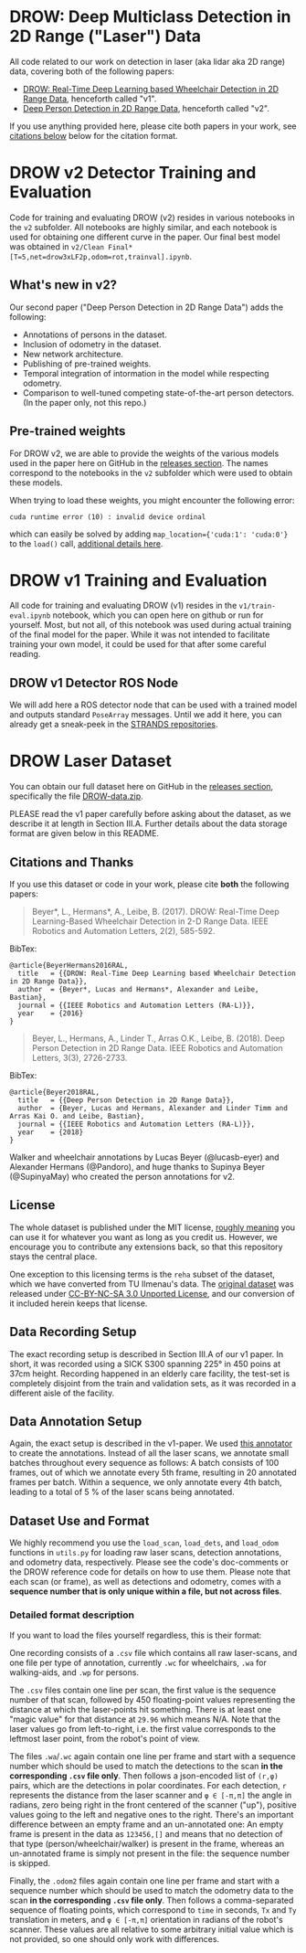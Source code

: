 # DROW: Deep Multiclass Detection in 2D Range ("Laser") Data

All code related to our work on detection in laser (aka lidar aka 2D range) data, covering both of the following papers:

- [DROW: Real-Time Deep Learning based Wheelchair Detection in 2D Range Data](http://arxiv.org/abs/1603.02636), henceforth called "v1".
- [Deep Person Detection in 2D Range Data](https://arxiv.org/abs/1804.02463), henceforth called "v2".

If you use anything provided here, please cite both papers in your work, see [citations below](https://github.com/VisualComputingInstitute/DROW#citations) below for the citation format.

# DROW v2 Detector Training and Evaluation

Code for training and evaluating DROW (v2) resides in various notebooks in the `v2` subfolder.
All notebooks are highly similar, and each notebook is used for obtaining one different curve in the paper.
Our final best model was obtained in `v2/Clean Final* [T=5,net=drow3xLF2p,odom=rot,trainval].ipynb`.

## What's new in v2?

Our second paper ("Deep Person Detection in 2D Range Data") adds the following:

- Annotations of persons in the dataset.
- Inclusion of odometry in the dataset.
- New network architecture.
- Publishing of pre-trained weights.
- Temporal integration of intormation in the model while respecting odometry.
- Comparison to well-tuned competing state-of-the-art person detectors. (In the paper only, not this repo.)

## Pre-trained weights

For DROW v2, we are able to provide the weights of the various models used in the paper here on GitHub in the [releases section](https://github.com/VisualComputingInstitute/DROW/releases).
The names correspond to the notebooks in the `v2` subfolder which were used to obtain these models.

When trying to load these weights, you might encounter the following error:
```
cuda runtime error (10) : invalid device ordinal
```
which can easily be solved by adding `map_location={'cuda:1': 'cuda:0'}` to the `load()` call, [additional details here](https://discuss.pytorch.org/t/saving-and-loading-torch-models-on-2-machines-with-different-number-of-gpu-devices/6666).


# DROW v1 Training and Evaluation

All code for training and evaluating DROW (v1) resides in the `v1/train-eval.ipynb` notebook, which you can open here on github or run for yourself.
Most, but not all, of this notebook was used during actual training of the final model for the paper.
While it was not intended to facilitate training your own model, it could be used for that after some careful reading.


## DROW v1 Detector ROS Node

We will add here a ROS detector node that can be used with a trained model and outputs standard `PoseArray` messages.
Until we add it here, you can already get a sneak-peek in the [STRANDS repositories](https://github.com/strands-project/strands_perception_people/tree/indigo-devel/wheelchair_detector).


# DROW Laser Dataset

You can obtain our full dataset here on GitHub in the [releases section](https://github.com/VisualComputingInstitute/DROW/releases),
specifically the file [DROW-data.zip](https://github.com/VisualComputingInstitute/DROW/releases/download/data/DROW-data.zip).

PLEASE read the v1 paper carefully before asking about the dataset, as we describe it at length in Section III.A.
Further details about the data storage format are given below in this README.

## Citations and Thanks

If you use this dataset or code in your work, please cite **both** the following papers:

> Beyer*, L., Hermans*, A., Leibe, B. (2017). DROW: Real-Time Deep Learning-Based Wheelchair Detection in 2-D Range Data. IEEE Robotics and Automation Letters, 2(2), 585-592.

BibTex:

```
@article{BeyerHermans2016RAL,
  title   = {{DROW: Real-Time Deep Learning based Wheelchair Detection in 2D Range Data}},
  author  = {Beyer*, Lucas and Hermans*, Alexander and Leibe, Bastian},
  journal = {{IEEE Robotics and Automation Letters (RA-L)}},
  year    = {2016}
}
```

> Beyer, L., Hermans, A., Linder T., Arras O.K., Leibe, B. (2018). Deep Person Detection in 2D Range Data. IEEE Robotics and Automation Letters, 3(3), 2726-2733.

BibTex:

```
@article{Beyer2018RAL,
  title   = {{Deep Person Detection in 2D Range Data}},
  author  = {Beyer, Lucas and Hermans, Alexander and Linder Timm and Arras Kai O. and Leibe, Bastian},
  journal = {{IEEE Robotics and Automation Letters (RA-L)}},
  year    = {2018}
}
```

Walker and wheelchair annotations by Lucas Beyer (@lucasb-eyer) and Alexander Hermans (@Pandoro),
and huge thanks to Supinya Beyer (@SupinyaMay) who created the person annotations for v2.

## License

The whole dataset is published under the MIT license, [roughly meaning](https://tldrlegal.com/license/mit-license) you can use it for whatever you want as long as you credit us.
However, we encourage you to contribute any extensions back, so that this repository stays the central place.

One exception to this licensing terms is the `reha` subset of the dataset, which we have converted from TU Ilmenau's data.
The [original dataset](https://www.tu-ilmenau.de/de/neurob/data-sets-code/people-detection-in-2d-laser-range-data/) was released under [CC-BY-NC-SA 3.0 Unported License](http://creativecommons.org/licenses/by-nc-sa/3.0/), and our conversion of it included herein keeps that license.

## Data Recording Setup

The exact recording setup is described in Section III.A of our v1 paper.
In short, it was recorded using a SICK S300 spanning 225° in 450 poins at 37cm height.
Recording happened in an elderly care facility, the test-set is completely disjoint from the train and validation sets, as it was recorded in a different aisle of the facility.

## Data Annotation Setup

Again, the exact setup is described in the v1-paper.
We used [this annotator](https://github.com/lucasb-eyer/laser-detection-annotator) to create the annotations.
Instead of all the laser scans, we annotate small batches throughout every sequence as follows:
A batch consists of 100 frames, out of which we annotate every 5th frame, resulting in 20 annotated frames per batch.
Within a sequence, we only annotate every 4th batch, leading to a total of 5 % of the laser scans being annotated.

## Dataset Use and Format

We highly recommend you use the `load_scan`, `load_dets`, and `load_odom` functions in `utils.py` for loading raw laser scans, detection annotations, and odometry data, respectively.
Please see the code's doc-comments or the DROW reference code for details on how to use them.
Please note that each scan (or frame), as well as detections and odometry, comes with a **sequence number that is only unique within a file, but not across files**.

### Detailed format description

If you want to load the files yourself regardless, this is their format:

One recording consists of a `.csv` file which contains all raw laser-scans, and one file per type of annotation, currently `.wc` for wheelchairs, `.wa` for walking-aids, and `.wp` for persons.

The `.csv` files contain one line per scan, the first value is the sequence number of that scan, followed by 450 floating-point values representing the distance at which the laser-points hit something.
There is at least one "magic value" for that distance at `29.96` which means N/A.
Note that the laser values go from left-to-right, i.e. the first value corresponds to the leftmost laser point, from the robot's point of view.

The files `.wa`/`.wc` again contain one line per frame and start with a sequence number which should be used to match the detections to the scan **in the corresponding `.csv` file only**.
Then follows a json-encoded list of `(r,φ)` pairs, which are the detections in polar coordinates.
For each detection, `r` represents the distance from the laser scanner and `φ ∈ [-π,π]` the angle in radians, zero being right in the front centered of the scanner ("up"), positive values going to the left and negative ones to the right.
There's an important difference between an empty frame and an un-annotated one:
An empty frame is present in the data as `123456,[]` and means that no detection of that type (person/wheelchair/walker) is present in the frame, whereas an un-annotated frame is simply not present in the file: the sequence number is skipped.

Finally, the `.odom2` files again contain one line per frame and start with a sequence number which should be used to match the odometry data to the scan **in the corresponding `.csv` file only**.
Then follows a comma-separated sequence of floating points, which correspond to `time` in seconds, `Tx` and `Ty` translation in meters, and `φ ∈ [-π,π]` orientation in radians of the robot's scanner.
These values are all relative to some arbitrary initial value which is not provided, so one should only work with differences.
